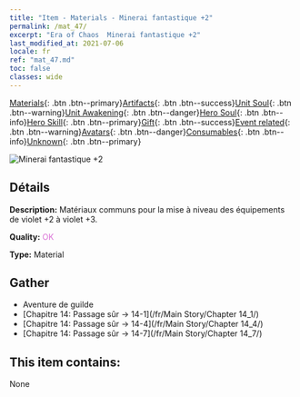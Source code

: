 ```yaml
---
title: "Item - Materials - Minerai fantastique +2"
permalink: /mat_47/
excerpt: "Era of Chaos  Minerai fantastique +2"
last_modified_at: 2021-07-06
locale: fr
ref: "mat_47.md"
toc: false
classes: wide
---
```

 [Materials](/ItemsFR/){: .btn .btn--primary}[Artifacts](/ItemsFR/Artifacts/){: .btn .btn--success}[Unit Soul](/ItemsFR/UnitSoul/){: .btn .btn--warning}[Unit Awakening](/ItemsFR/UnitAwakening/){: .btn .btn--danger}[Hero Soul](/ItemsFR/HeroSoul/){: .btn .btn--info}[Hero Skill](/ItemsFR/HeroSkill/){: .btn .btn--primary}[Gift](/ItemsFR/Gift/){: .btn .btn--success}[Event related](/ItemsFR/Events/){: .btn .btn--warning}[Avatars](/ItemsFR/Avatars/){: .btn .btn--danger}[Consumables](/ItemsFR/Consumables/){: .btn .btn--info}[Unknown](/ItemsFR/Unknown/){: .btn .btn--primary}

 ![Minerai fantastique +2](/images/t/i_cailiao_kuangshi2.png)

## Détails
 **Description:** Matériaux communs pour la mise à niveau des équipements de violet +2 à violet +3.

 **Quality:** <span style="color: #DA70D6">OK</span>

 **Type:** Material

## Gather

*    Aventure de guilde 
*    [Chapitre 14: Passage sûr -> 14-1](/fr/Main Story/Chapter 14_1/) 
*    [Chapitre 14: Passage sûr -> 14-4](/fr/Main Story/Chapter 14_4/) 
*    [Chapitre 14: Passage sûr -> 14-7](/fr/Main Story/Chapter 14_7/) 

## This item contains:

  None


